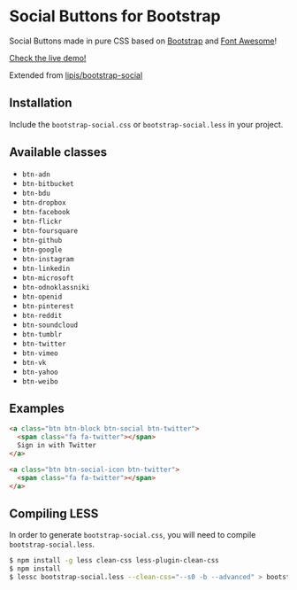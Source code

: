 Social Buttons for Bootstrap
============================

Social Buttons made in pure CSS based on
[Bootstrap](http://twbs.github.io/bootstrap/) and
[Font Awesome](http://fortawesome.github.io/Font-Awesome/)!

[Check the live demo!](https://bigdatauniversity.github.io/bootstrap-social/)

Extended from [lipis/bootstrap-social](https://github.com/lipis/bootstrap-social)

Installation
------------

Include the `bootstrap-social.css` or `bootstrap-social.less` in your project.

Available classes
-----------------
 - `btn-adn`
 - `btn-bitbucket`
 - `btn-bdu`
 - `btn-dropbox`
 - `btn-facebook`
 - `btn-flickr`
 - `btn-foursquare`
 - `btn-github`
 - `btn-google`
 - `btn-instagram`
 - `btn-linkedin`
 - `btn-microsoft`
 - `btn-odnoklassniki`
 - `btn-openid`
 - `btn-pinterest`
 - `btn-reddit`
 - `btn-soundcloud`
 - `btn-tumblr`
 - `btn-twitter`
 - `btn-vimeo`
 - `btn-vk`
 - `btn-yahoo`
 - `btn-weibo`

Examples
--------

```html
<a class="btn btn-block btn-social btn-twitter">
  <span class="fa fa-twitter"></span>
  Sign in with Twitter
</a>

<a class="btn btn-social-icon btn-twitter">
  <span class="fa fa-twitter"></span>
</a>
```

Compiling LESS
--------------

In order to generate `bootstrap-social.css`, you will need to compile
`bootstrap-social.less`.

```sh
$ npm install -g less clean-css less-plugin-clean-css
$ npm install
$ lessc bootstrap-social.less --clean-css="--s0 -b --advanced" > bootstrap-social.css
```
